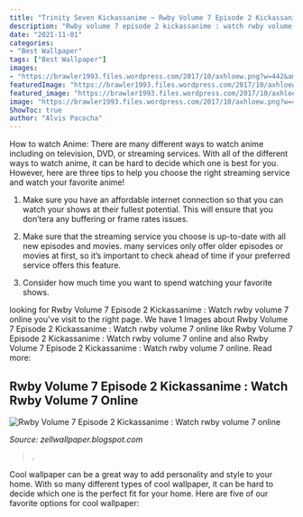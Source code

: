 ```yaml
---
title: "Trinity Seven Kickassanime ~ Rwby Volume 7 Episode 2 Kickassanime : Watch Rwby Volume 7 Online"
description: "Rwby volume 7 episode 2 kickassanime : watch rwby volume 7 online"
date: "2021-11-01"
categories:
- "Best Wallpaper"
tags: ["Best Wallpaper"]
images:
- "https://brawler1993.files.wordpress.com/2017/10/axhloew.png?w=442&amp;h=596"
featuredImage: "https://brawler1993.files.wordpress.com/2017/10/axhloew.png?w=442&amp;h=596"
featured_image: "https://brawler1993.files.wordpress.com/2017/10/axhloew.png?w=442&amp;h=596"
image: "https://brawler1993.files.wordpress.com/2017/10/axhloew.png?w=442&amp;h=596"
ShowToc: true
author: "Alvis Pacocha"
---
```



How to watch Anime: There are many different ways to watch anime including on television, DVD, or streaming services.
With all of the different ways to watch anime, it can be hard to decide which one is best for you. However, here are three tips to help you choose the right streaming service and watch your favorite anime!
1. Make sure you have an affordable internet connection so that you can watch your shows at their fullest potential. This will ensure that you don’tera any buffering or frame rates issues.

2. Make sure that the streaming service you choose is up-to-date with all new episodes and movies. many services only offer older episodes or movies at first, so it’s important to check ahead of time if your preferred service offers this feature.

3. Consider how much time you want to spend watching your favorite shows.

	

		
looking for Rwby Volume 7 Episode 2 Kickassanime : Watch rwby volume 7 online you've visit to the right page. We have 1 Images about Rwby Volume 7 Episode 2 Kickassanime : Watch rwby volume 7 online like Rwby Volume 7 Episode 2 Kickassanime : Watch rwby volume 7 online and also Rwby Volume 7 Episode 2 Kickassanime : Watch rwby volume 7 online. Read more:
		
    
## Rwby Volume 7 Episode 2 Kickassanime : Watch Rwby Volume 7 Online

<img loading=lazy src="https://brawler1993.files.wordpress.com/2017/10/axhloew.png?w=442&amp;h=596" onerror="this.onerror=null;this.src='https://tse2.mm.bing.net/th?id=OIP.8QXr15WJFDOBgy_cymwvYQAAAA&amp;pid=15.1';" alt="Rwby Volume 7 Episode 2 Kickassanime : Watch rwby volume 7 online">

_Source: zellwallpaper.blogspot.com_

>. 

	

Cool wallpaper can be a great way to add personality and style to your home. With so many different types of cool wallpaper, it can be hard to decide which one is the perfect fit for your home. Here are five of our favorite options for cool wallpaper: 

